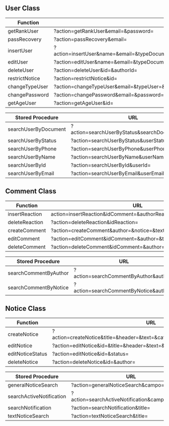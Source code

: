 ## User Class

| Function       | URL                                                                                                                   |
| -------------- | --------------------------------------------------------------------------------------------------------------------  |
| getRankUser    | ?action=getRankUser&email=&password=                                                                                  |
| passRecovery   | ?action=passRecovery&email=                                                                                           |
| insertUser     | ?action=insertUser&name=&email=&typeDocument=&documentUser=&fechaNac=&phoneUser=&typeUser=&password=&confirmPassword= |
| editUser       | ?action=editUser&name=&email=&typeDocument=&documentUser=&fechaNac=&phoneUser=&id=                                    |
| deleteUser     | ?action=deleteUser&id=&authorId=                                                                                      | 
| restrictNotice | ?action=restrictNotice&id=                                                                                            |
| changeTypeUser | ?action=changeTypeUser&email=&typeUser=&password=                                                                     |
| changePassword | ?action=changePassword&email=&password=&confirmPassword=&newConfirmPassword=                                          | 
| getAgeUser     | ?action=getAgeUser&id=                                                                                                |

| Stored Procedure     | URL                                            |
| -------------------- | ---------------------------------------------- |
| searchUserByDocument | ?action=searchUserByStatus&searchDocumentUser= |
| searchUserByStatus   | ?action=searchUserByStatus&userStatus=         |
| searchUserByPhone    | ?action=searchUserByPhone&userPhone=           |
| searchUserByName     | ?action=searchUserByName&userName=             |
| searchUserById       | ?action=searchUserById&userId=                 |
| searchUserByEmail    | ?action=searchUserByEmail&userEmail=           |

## Comment Class

| Function       | URL                                                               |
| -------------- | ----------------------------------------------------------------- |
| insertReaction | action=insertReaction&idComment=&authorReaction=&contentReaction= |
| deleteReaction | ?action=deleteReaction&idReaction=                                |
| createComment  | ?action=createComment&author=&notice=&text=                       |
| editComment    | ?action=editComment&idComment=&author=&text=                      |
| deleteComment  | ?action=deleteComment&idComment=&author=                          |

| Stored Procedure      | URL                                   |
| --------------------- | ------------------------------------- |
| searchCommentByAuthor | ?action=searchCommentByAuthor&author= |
| searchCommentByNotice | ?action=searchCommentByNotice&author= |

## Notice Class

| Function         | URL                                                                          |
| ---------------- | ---------------------------------------------------------------------------- |
| createNotice     | ?action=createNotice&title=&header=&text=&category=&channel=&status=&author= |
| editNotice       | ?action=editNotice&id=&title=&header=&text=&category=&channel=&author=       |
| editNoticeStatus | ?action=editNotice&id=&status=                                               |
| deleteNotice     | ?action=deleteNotice&id=&author=                                             |

| Stored Procedure         | URL                                             |
| ------------------------ | ----------------------------------------------- |
| generalNoticeSearch      | ?action=generalNoticeSearch&campo=&valor=       |
| searchActiveNotification | ?action=searchActiveNotification&campo=&status= |
| searchNotification       | ?action=searchNotification&title=               |
| textNoticeSearch         | ?action=textNoticeSearch&title=                 |
